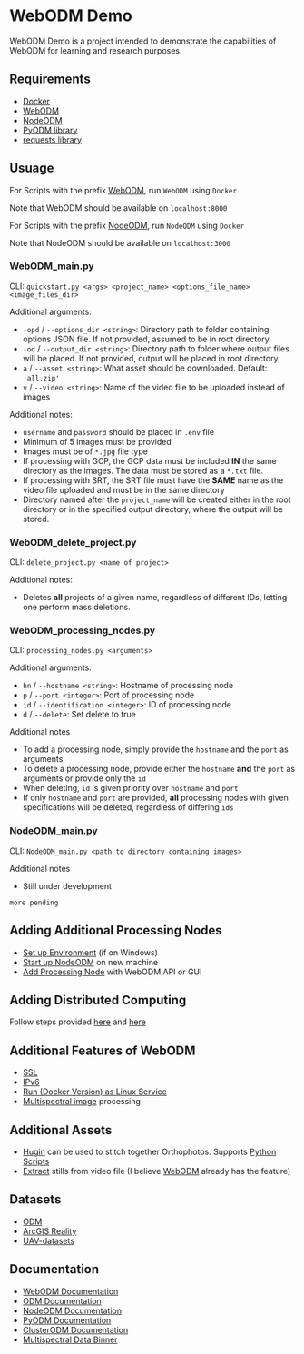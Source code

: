 # WebODM Demo
WebODM Demo is a project intended to demonstrate the capabilities of WebODM for learning and research purposes.

## Requirements
- [Docker](https://www.docker.com/products/docker-desktop/)
- [WebODM](https://github.com/OpenDroneMap/WebODM?tab=readme-ov-file#getting-started)
- [NodeODM](https://github.com/OpenDroneMap/NodeODM/blob/master/docs/index.adoc)
- [PyODM library](https://pyodm.readthedocs.io/en/latest/)
- [requests library](https://docs.python-requests.org/en/latest/index.html)

## Usuage

For Scripts with the prefix <u>WebODM</u>, run `WebODM` using `Docker`

Note that WebODM should be available on `localhost:8000`

For Scripts with the prefix <u>NodeODM</u>, run `NodeODM` using `Docker`

Note that NodeODM should be available on `localhost:3000`

### WebODM_main.py
CLI: `quickstart.py <args> <project_name> <options_file_name> <image_files_dir>`

Additional arguments:
- `-opd` / `--options_dir <string>`: Directory path to folder containing options JSON file. If not provided, assumed to be in root directory.
- `-od` / `--output_dir <string>`: Directory path to folder where output files will be placed. If not provided, output will be placed in root directory. 
- `a` / `--asset <string>`: What asset should be downloaded. Default: `'all.zip'`
- `v` / `--video <string>`: Name of the video file to be uploaded instead of images

Additional notes:
- `username` and `password` should be placed in `.env` file
- Minimum of 5 images must be provided
- Images must be of `*.jpg` file type
- If processing with GCP, the GCP data must be included **IN** the same directory as the images. The data must be stored as a `*.txt` file. 
- If processing with SRT, the SRT file must have the **SAME** name as the video file uploaded and must be in the same directory
- Directory named after the `project_name` will be created either in the root directory or in the specified output directory, where the output will be stored. 

### WebODM_delete_project.py
CLI: `delete_project.py <name of project>`

Additional notes:
- Deletes **all** projects of a given name, regardless of different IDs, letting one perform mass deletions.

### WebODM_processing_nodes.py
CLI: `processing_nodes.py <arguments>`

Additional arguments:
- `hn` / `--hostname <string>`: Hostname of processing node
- `p` / `--port <integer>`: Port of processing node
- `id` / `--identification <integer>`: ID of processing node
- `d` / `--delete`: Set delete to true

Additional notes
- To add a processing node, simply provide the `hostname` and the `port` as arguments
- To delete a processing node, provide either the `hostname` **and** the `port` as arguments or provide only the `id`
- When deleting, `id` is given priority over `hostname` and `port`
- If only `hostname` and `port` are provided, **all** processing nodes with given specifications will be deleted, regardless of differing `ids`

### NodeODM_main.py
CLI: `NodeODM_main.py <path to directory containing images>`

Additional notes
- Still under development

`more pending`

## Adding Additional Processing Nodes
- [Set up Environment](https://learn.microsoft.com/en-us/windows/wsl/setup/environment) (if on Windows)
- [Start up NodeODM](https://github.com/OpenDroneMap/NodeODM) on new machine
- [Add Processing Node](https://docs.webodm.org/#processing-node) with WebODM API or GUI

## Adding Distributed Computing
Follow steps provided [here](https://www.opendronemap.org/clusterodm/) and [here](https://docs.opendronemap.org/large/#distributed-split-merge)

## Additional Features of WebODM
- [SSL](https://letsencrypt.org/)
- [IPv6](https://github.com/OpenDroneMap/WebODM?tab=readme-ov-file#getting-started)
- [Run (Docker Version) as Linux Service](https://github.com/OpenDroneMap/WebODM?tab=readme-ov-file#getting-started)
- [Multispectral image](https://en.wikipedia.org/wiki/Multispectral_imaging) processing

## Additional Assets
- [Hugin](https://wiki.panotools.org/Hugin#Development) can be used to stitch together Orthophotos. Supports [Python Scripts](https://hugin.sourceforge.io/docs/manual/Hugin_Scripting_Interface.html
)
- [Extract](https://github.com/fede2cr/video2webodm) stills from video file (I believe [WebODM](https://docs.webodm.net/how-to/process-video-files/) already has the feature)

## Datasets
- [ODM](https://www.opendronemap.org/odm/datasets/)
- [ArcGIS Reality](https://www.esri.com/en-us/arcgis/products/arcgis-reality/resources/sample-drone-datasets)
- [UAV-datasets](https://github.com/qiangsun89/UAV-datasets)

## Documentation
- [WebODM Documentation](https://docs.webodm.org/)
- [ODM Documentation](https://docs.opendronemap.org/)
- [NodeODM Documentation](https://github.com/OpenDroneMap/NodeODM/blob/master/docs/index.adoc) 
- [PyODM Documentation](https://pyodm.readthedocs.io/en/latest/)
- [ClusterODM Documentation](https://github.com/OpenDroneMap/ClusterODM/tree/master)
- [Multispectral Data Binner](https://github.com/OpenDroneMap/ODM/tree/master/contrib/exif-binner)


